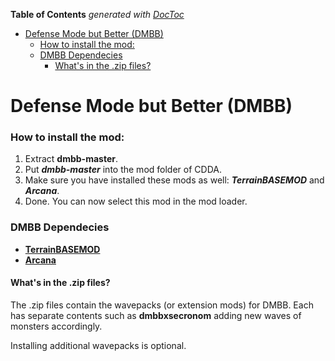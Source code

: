 <!-- START doctoc generated TOC please keep comment here to allow auto update -->
<!-- DON'T EDIT THIS SECTION, INSTEAD RE-RUN doctoc TO UPDATE -->
**Table of Contents**  *generated with [DocToc](https://github.com/thlorenz/doctoc)*

- [Defense Mode but Better (DMBB)](#defense-mode-but-better-dmbb)
    - [How to install the mod:](#how-to-install-the-mod)
    - [DMBB Dependecies](#dmbb-dependecies)
      - [What's in the .zip files?](#whats-in-the-zip-files)

<!-- END doctoc generated TOC please keep comment here to allow auto update -->

# Defense Mode but Better (DMBB)

### How to install the mod:

1. Extract **dmbb-master**.
3. Put _**dmbb-master**_ into the mod folder of CDDA.
4. Make sure you have installed these mods as well: _**TerrainBASEMOD**_ and _**Arcana**_.
5. Done. You can now select this mod in the mod loader.

### DMBB Dependecies

* **[TerrainBASEMOD](https://github.com/Kenan2000/TerrainBASE-Archery-Pneumatics)**
* **[Arcana](https://github.com/chaosvolt/cdda-arcana-mod)**


#### What's in the .zip files?
The .zip files contain the wavepacks (or extension mods) for DMBB. Each has separate contents such as **dmbbxsecronom** adding new waves of monsters accordingly.

Installing additional wavepacks is optional.
